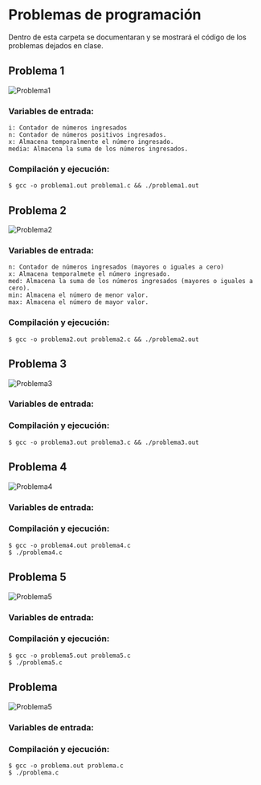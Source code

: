 # Problemas de programación
Dentro de esta carpeta se documentaran y se mostrará el código de los problemas dejados en clase.

## Problema 1
![Problema1](/2022LabSimu201907400/Problemas_Programacion/Imagenes/P1.png)
### Variables de entrada:
    i: Contador de números ingresados
    n: Contador de números positivos ingresados.
    x: Almacena temporalmente el número ingresado.
    media: Almacena la suma de los números ingresados.
### Compilación y ejecución:
    $ gcc -o problema1.out problema1.c && ./problema1.out

## Problema 2
![Problema2](/2022LabSimu201907400/Problemas_Programacion/Imagenes/P2.png)
### Variables de entrada:
    n: Contador de números ingresados (mayores o iguales a cero)
    x: Almacena temporalmete el número ingresado.
    med: Almacena la suma de los números ingresados (mayores o iguales a cero).
    min: Almacena el número de menor valor.
    max: Almacena el número de mayor valor.
### Compilación y ejecución:
    $ gcc -o problema2.out problema2.c && ./problema2.out

## Problema 3
![Problema3](/2022LabSimu201907400/Problemas_Programacion/Imagenes/P3.png)
### Variables de entrada:
### Compilación y ejecución:
    $ gcc -o problema3.out problema3.c && ./problema3.out

## Problema 4
![Problema4](/2022LabSimu201907400/Problemas_Programacion/Imagenes/P4.png)
### Variables de entrada:
### Compilación y ejecución:
```
$ gcc -o problema4.out problema4.c
$ ./problema4.c
```

## Problema 5
![Problema5](/2022LabSimu201907400/Problemas_Programacion/Imagenes/P5.png)
### Variables de entrada:
### Compilación y ejecución:
```
$ gcc -o problema5.out problema5.c
$ ./problema5.c
```

## Problema 
![Problema5](/2022LabSimu201907400/Problemas_Programacion/Imagenes/P.png)
### Variables de entrada:
### Compilación y ejecución:
```
$ gcc -o problema.out problema.c
$ ./problema.c
```
